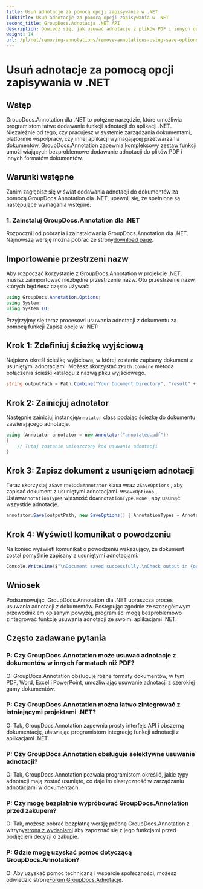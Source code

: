 ```yaml
---
title: Usuń adnotacje za pomocą opcji zapisywania w .NET
linktitle: Usuń adnotacje za pomocą opcji zapisywania w .NET
second_title: GroupDocs.Adnotacja .NET API
description: Dowiedz się, jak usuwać adnotacje z plików PDF i innych dokumentów w platformie .NET za pomocą GroupDocs.Annotation. Przewodnik krok po kroku z przykładami kodu.
weight: 14
url: /pl/net/removing-annotations/remove-annotations-using-save-options/
---
```


# Usuń adnotacje za pomocą opcji zapisywania w .NET

## Wstęp

GroupDocs.Annotation dla .NET to potężne narzędzie, które umożliwia programistom łatwe dodawanie funkcji adnotacji do aplikacji .NET. Niezależnie od tego, czy pracujesz w systemie zarządzania dokumentami, platformie współpracy, czy innej aplikacji wymagającej przetwarzania dokumentów, GroupDocs.Annotation zapewnia kompleksowy zestaw funkcji umożliwiających bezproblemowe dodawanie adnotacji do plików PDF i innych formatów dokumentów.

## Warunki wstępne

Zanim zagłębisz się w świat dodawania adnotacji do dokumentów za pomocą GroupDocs.Annotation dla .NET, upewnij się, że spełnione są następujące wymagania wstępne:

### 1. Zainstaluj GroupDocs.Annotation dla .NET

 Rozpocznij od pobrania i zainstalowania GroupDocs.Annotation dla .NET. Najnowszą wersję można pobrać ze strony[download page](https://releases.groupdocs.com/annotation/net/).

## Importowanie przestrzeni nazw

Aby rozpocząć korzystanie z GroupDocs.Annotation w projekcie .NET, musisz zaimportować niezbędne przestrzenie nazw. Oto przestrzenie nazw, których będziesz często używać:

```csharp
using GroupDocs.Annotation.Options;
using System;
using System.IO;
```


Przyjrzyjmy się teraz procesowi usuwania adnotacji z dokumentu za pomocą funkcji Zapisz opcje w .NET:

## Krok 1: Zdefiniuj ścieżkę wyjściową

Najpierw określ ścieżkę wyjściową, w której zostanie zapisany dokument z usuniętymi adnotacjami. Możesz skorzystać z`Path.Combine` metoda połączenia ścieżki katalogu z nazwą pliku wyjściowego.

```csharp
string outputPath = Path.Combine("Your Document Directory", "result" + Path.GetExtension("input.pdf"));
```

## Krok 2: Zainicjuj adnotator

 Następnie zainicjuj instancję`Annotator` class podając ścieżkę do dokumentu zawierającego adnotacje.

```csharp
using (Annotator annotator = new Annotator("annotated.pdf"))
{
    // Tutaj zostanie umieszczony kod usuwania adnotacji
}
```

## Krok 3: Zapisz dokument z usunięciem adnotacji

 Teraz skorzystaj z`Save` metoda`Annotator` klasa wraz z`SaveOptions` , aby zapisać dokument z usuniętymi adnotacjami. w`SaveOptions` , Ustaw`AnnotationTypes` własność do`AnnotationType.None` , aby usunąć wszystkie adnotacje.

```csharp
annotator.Save(outputPath, new SaveOptions() { AnnotationTypes = AnnotationType.None });
```

## Krok 4: Wyświetl komunikat o powodzeniu

Na koniec wyświetl komunikat o powodzeniu wskazujący, że dokument został pomyślnie zapisany z usuniętymi adnotacjami.

```csharp
Console.WriteLine($"\nDocument saved successfully.\nCheck output in {outputPath}.");
```

## Wniosek

Podsumowując, GroupDocs.Annotation dla .NET upraszcza proces usuwania adnotacji z dokumentów. Postępując zgodnie ze szczegółowym przewodnikiem opisanym powyżej, programiści mogą bezproblemowo zintegrować funkcję usuwania adnotacji ze swoimi aplikacjami .NET.

## Często zadawane pytania

### P: Czy GroupDocs.Annotation może usuwać adnotacje z dokumentów w innych formatach niż PDF?

O: GroupDocs.Annotation obsługuje różne formaty dokumentów, w tym PDF, Word, Excel i PowerPoint, umożliwiając usuwanie adnotacji z szerokiej gamy dokumentów.

### P: Czy GroupDocs.Annotation można łatwo zintegrować z istniejącymi projektami .NET?

O: Tak, GroupDocs.Annotation zapewnia prosty interfejs API i obszerną dokumentację, ułatwiając programistom integrację funkcji adnotacji z aplikacjami .NET.

### P: Czy GroupDocs.Annotation obsługuje selektywne usuwanie adnotacji?

O: Tak, GroupDocs.Annotation pozwala programistom określić, jakie typy adnotacji mają zostać usunięte, co daje im elastyczność w zarządzaniu adnotacjami w dokumentach.

### P: Czy mogę bezpłatnie wypróbować GroupDocs.Annotation przed zakupem?

 O: Tak, możesz pobrać bezpłatną wersję próbną GroupDocs.Annotation z witryny[strona z wydaniami](https://releases.groupdocs.com/) aby zapoznać się z jego funkcjami przed podjęciem decyzji o zakupie.

### P: Gdzie mogę uzyskać pomoc dotyczącą GroupDocs.Annotation?

 O: Aby uzyskać pomoc techniczną i wsparcie społeczności, możesz odwiedzić stronę[Forum GroupDocs.Adnotacje](https://forum.groupdocs.com/c/annotation/10).